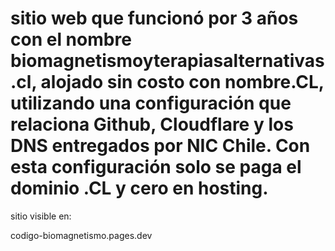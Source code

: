 ﻿# sitio web que funcionó por 3 años con el nombre biomagnetismoyterapiasalternativas.cl, alojado sin costo con nombre.CL, utilizando una configuración que relaciona Github, Cloudflare y los DNS entregados por NIC Chile. Con esta configuración solo se paga el dominio .CL y cero en hosting.

sitio visible en:

 codigo-biomagnetismo.pages.dev


